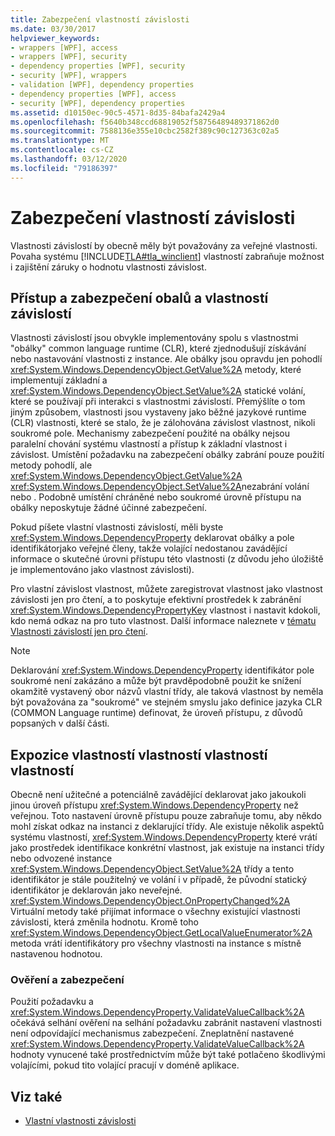 ```yaml
---
title: Zabezpečení vlastností závislosti
ms.date: 03/30/2017
helpviewer_keywords:
- wrappers [WPF], access
- wrappers [WPF], security
- dependency properties [WPF], security
- security [WPF], wrappers
- validation [WPF], dependency properties
- dependency properties [WPF], access
- security [WPF], dependency properties
ms.assetid: d10150ec-90c5-4571-8d35-84bafa2429a4
ms.openlocfilehash: f5640b348ccd68819052f58756489489371862d0
ms.sourcegitcommit: 7588136e355e10cbc2582f389c90c127363c02a5
ms.translationtype: MT
ms.contentlocale: cs-CZ
ms.lasthandoff: 03/12/2020
ms.locfileid: "79186397"
---
```

# <a name="dependency-property-security"></a>Zabezpečení vlastností závislosti
Vlastnosti závislostí by obecně měly být považovány za veřejné vlastnosti. Povaha systému [!INCLUDE[TLA#tla_winclient](../../../../includes/tlasharptla-winclient-md.md)] vlastností zabraňuje možnost i zajištění záruky o hodnotu vlastnosti závislost.  

<a name="AccessSecurity"></a>
## <a name="access-and-security-of-wrappers-and-dependency-properties"></a>Přístup a zabezpečení obalů a vlastností závislostí  
 Vlastnosti závislostí jsou obvykle implementovány spolu s vlastnostmi "obálky" common language runtime (CLR), které zjednodušují získávání nebo nastavování vlastnosti z instance. Ale obálky jsou opravdu jen pohodlí <xref:System.Windows.DependencyObject.GetValue%2A> metody, které implementují základní a <xref:System.Windows.DependencyObject.SetValue%2A> statické volání, které se používají při interakci s vlastnostmi závislostí. Přemýšlíte o tom jiným způsobem, vlastnosti jsou vystaveny jako běžné jazykové runtime (CLR) vlastnosti, které se stalo, že je zálohována závislost vlastnost, nikoli soukromé pole. Mechanismy zabezpečení použité na obálky nejsou paralelní chování systému vlastností a přístup k základní vlastnost i závislost. Umístění požadavku na zabezpečení obálky zabrání pouze použití metody pohodlí, ale <xref:System.Windows.DependencyObject.GetValue%2A> <xref:System.Windows.DependencyObject.SetValue%2A>nezabrání volání nebo . Podobně umístění chráněné nebo soukromé úrovně přístupu na obálky neposkytuje žádné účinné zabezpečení.  
  
 Pokud píšete vlastní vlastnosti závislostí, měli byste <xref:System.Windows.DependencyProperty> deklarovat obálky a pole identifikátorjako veřejné členy, takže volající nedostanou zavádějící informace o skutečné úrovni přístupu této vlastnosti (z důvodu jeho úložiště je implementováno jako vlastnost závislosti).  
  
 Pro vlastní závislost vlastnost, můžete zaregistrovat vlastnost jako vlastnost závislosti jen pro čtení, a to poskytuje efektivní prostředek k zabránění <xref:System.Windows.DependencyPropertyKey> vlastnost i nastavit kdokoli, kdo nemá odkaz na pro tuto vlastnost. Další informace naleznete v [tématu Vlastnosti závislostí jen pro čtení](read-only-dependency-properties.md).  
  
> [!NOTE]
> Deklarování <xref:System.Windows.DependencyProperty> identifikátor pole soukromé není zakázáno a může být pravděpodobně použit ke snížení okamžitě vystavený obor názvů vlastní třídy, ale taková vlastnost by neměla být považována za "soukromé" ve stejném smyslu jako definice jazyka CLR (COMMON Language runtime) definovat, že úroveň přístupu, z důvodů popsaných v další části.  
  
<a name="PropertySystemExposure"></a>
## <a name="property-system-exposure-of-dependency-properties"></a>Expozice vlastností vlastností vlastností vlastností  
 Obecně není užitečné a potenciálně zavádějící deklarovat jako jakoukoli jinou úroveň přístupu <xref:System.Windows.DependencyProperty> než veřejnou. Toto nastavení úrovně přístupu pouze zabraňuje tomu, aby někdo mohl získat odkaz na instanci z deklarující třídy. Ale existuje několik aspektů systému vlastností, <xref:System.Windows.DependencyProperty> které vrátí jako prostředek identifikace konkrétní vlastnost, jak existuje na instanci třídy nebo odvozené instance <xref:System.Windows.DependencyObject.SetValue%2A> třídy a tento identifikátor je stále použitelný ve volání i v případě, že původní statický identifikátor je deklarován jako neveřejné. <xref:System.Windows.DependencyObject.OnPropertyChanged%2A> Virtuální metody také přijímat informace o všechny existující vlastnosti závislosti, která změnila hodnotu. Kromě toho <xref:System.Windows.DependencyObject.GetLocalValueEnumerator%2A> metoda vrátí identifikátory pro všechny vlastnosti na instance s místně nastavenou hodnotou.  
  
### <a name="validation-and-security"></a>Ověření a zabezpečení  
 Použití požadavku a <xref:System.Windows.DependencyProperty.ValidateValueCallback%2A> očekává selhání ověření na selhání požadavku zabránit nastavení vlastnosti není odpovídající mechanismus zabezpečení. Zneplatnění nastavené <xref:System.Windows.DependencyProperty.ValidateValueCallback%2A> hodnoty vynucené také prostřednictvím může být také potlačeno škodlivými volajícími, pokud tito volající pracují v doméně aplikace.  
  
## <a name="see-also"></a>Viz také

- [Vlastní vlastnosti závislosti](custom-dependency-properties.md)
